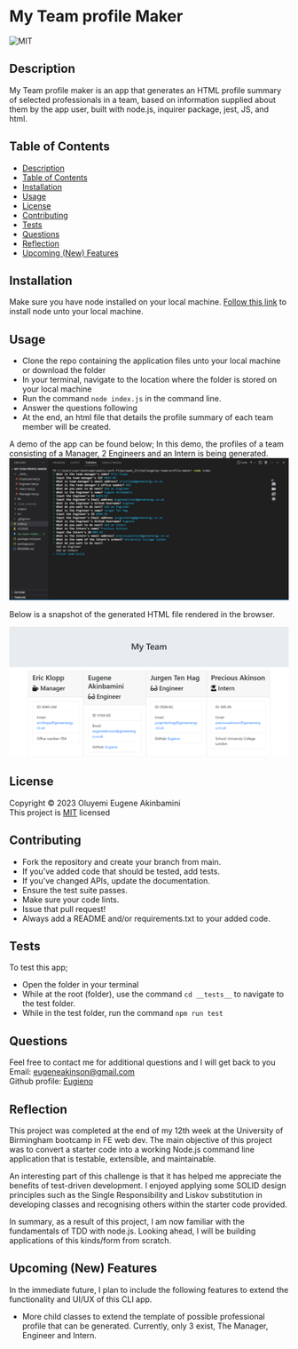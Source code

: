 # My Team profile Maker
  ![MIT](https://img.shields.io/github/license/Eugieno/my-readme-maker) 
  
  
  ## Description
  My Team profile maker is an app that generates an HTML profile summary of selected professionals in a team, based on information supplied about them by the app user, built with node.js, inquirer package, jest, JS, and html. 
  
  ## Table of Contents
  * [Description](#description)
  * [Table of Contents](#table-of-contents)
  * [Installation](#installation)
  * [Usage](#usage)
  * [License](#license)
  * [Contributing](#contributing)
  * [Tests](#tests)
  * [Questions](#questions)
  * [Reflection](#reflection)
  * [Upcoming (New) Features](#upcoming-new-features)
  
  
  ## Installation
  Make sure you have node installed on your local machine. [Follow this link](https://coding-boot-camp.github.io/full-stack/nodejs/how-to-install-nodejs) to install node unto your local machine. 
  
  ## Usage
  * Clone the repo containing the application files unto your local machine or download the folder
  *  In your terminal, navigate to the location where the folder is stored on your local machine
  * Run the command ```node index.js``` in the command line.
  * Answer the questions following
  * At the end, an html file that details the profile summary of each team member will be created.

  A demo of the app can be found below;
  In this demo, the profiles of a team consisting of a Manager, 2 Engineers and an Intern is being generated.
  ![app-demo-gif](./assets/images/app-demo-gif.JPG)

  Below is a snapshot of the generated HTML file rendered in the browser.
  
  ![app-rendered-n-browser](./assets/images/app-rendered-n-browser.png)
  
  ## License
  Copyright &copy; 2023 Oluyemi Eugene Akinbamini       
  This project is [MIT](../my-readme-maker/assets/license-notice/MIT.md) licensed
  
  ## Contributing
  * Fork the repository and create your branch from main. 
  * If you've added code that should be tested, add tests.
  * If you've changed APIs, update the documentation.
  * Ensure the test suite passes.
  * Make sure your code lints.
  * Issue that pull request!
  * Always add a README and/or requirements.txt to your added code.
  
  ## Tests
  To test this app; 
  * Open the folder in your terminal
  * While at the root (folder), use the command  ```cd __tests__```  to navigate to the test folder.
  * While in the test folder, run the command ```npm run test``` 
  
  ## Questions
  Feel free to contact me for additional questions and I will get back to you  
  Email: [eugeneakinson@gmail.com ](#)       
  Github profile: [Eugieno](https://github.com/Eugieno)

## Reflection
This project was completed at the end of my 12th week at the University of Birmingham bootcamp in FE web dev. 
The main objective of this project was to convert a starter code into a working Node.js command line application that is testable, extensible, and maintainable. 

An interesting part of this challenge is that it has helped me appreciate the benefits of test-driven development. I enjoyed applying some SOLID design principles such as the Single Responsibility and Liskov substitution in developing classes and recognising others within the starter code provided. 

In summary, as a result of this project, I am now familiar with the fundamentals of TDD with node.js. Looking ahead, I will be building applications of this kinds/form from scratch. 

## Upcoming (New) Features
In the immediate future, I plan to include the following features to extend the functionality and UI/UX of this CLI app.
* More child classes to extend the template of possible professional profile that can be generated. Currently, only 3 exist, The Manager, Engineer and Intern. 

